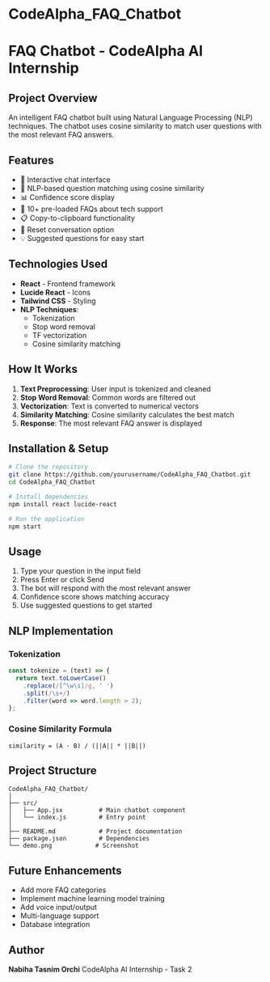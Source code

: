 # CodeAlpha_FAQ_Chatbot

# FAQ Chatbot - CodeAlpha AI Internship

## Project Overview
An intelligent FAQ chatbot built using Natural Language Processing (NLP) techniques. The chatbot uses cosine similarity to match user questions with the most relevant FAQ answers.

## Features
- 🤖 Interactive chat interface
- 🧠 NLP-based question matching using cosine similarity
- 📊 Confidence score display
- 💬 10+ pre-loaded FAQs about tech support
- 📋 Copy-to-clipboard functionality
- 🔄 Reset conversation option
- 💡 Suggested questions for easy start

## Technologies Used
- **React** - Frontend framework
- **Lucide React** - Icons
- **Tailwind CSS** - Styling
- **NLP Techniques**:
  - Tokenization
  - Stop word removal
  - TF vectorization
  - Cosine similarity matching

## How It Works

1. **Text Preprocessing**: User input is tokenized and cleaned
2. **Stop Word Removal**: Common words are filtered out
3. **Vectorization**: Text is converted to numerical vectors
4. **Similarity Matching**: Cosine similarity calculates the best match
5. **Response**: The most relevant FAQ answer is displayed

## Installation & Setup
```bash
# Clone the repository
git clone https://github.com/yourusername/CodeAlpha_FAQ_Chatbot.git
cd CodeAlpha_FAQ_Chatbot

# Install dependencies
npm install react lucide-react

# Run the application
npm start
```

## Usage
1. Type your question in the input field
2. Press Enter or click Send
3. The bot will respond with the most relevant answer
4. Confidence score shows matching accuracy
5. Use suggested questions to get started

## NLP Implementation

### Tokenization
```javascript
const tokenize = (text) => {
  return text.toLowerCase()
    .replace(/[^\w\s]/g, ' ')
    .split(/\s+/)
    .filter(word => word.length > 2);
};
```

### Cosine Similarity Formula
```
similarity = (A · B) / (||A|| * ||B||)
```

## Project Structure
```
CodeAlpha_FAQ_Chatbot/
│
├── src/
│   ├── App.jsx          # Main chatbot component
│   └── index.js         # Entry point
│
├── README.md            # Project documentation
├── package.json         # Dependencies
└── demo.png            # Screenshot
```



## Future Enhancements
- Add more FAQ categories
- Implement machine learning model training
- Add voice input/output
- Multi-language support
- Database integration

## Author
**Nabiha Tasnim Orchi**
CodeAlpha AI Internship - Task 2

